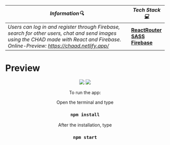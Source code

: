 | **_Information:mag:_**                                                                                                                                                                                                                                                                                   | **_Tech Stack:computer:_**                                                                                                                                                                                                                                                                                                         |
|-----------------------------------------------------------------------------------------------------------------------------------------------------------------------------------------------------------------------------------------------------------------------------------------------------|--------------------------------------------------------------------------------------------------------------------------------------------------------------------------------------------------------------------------------------------------------------------------------------------------------------------------------|
| _Users can log in and register through Firebase, search for other users, chat and send images using the CHAD made with React and Firebase.<br>Online-Preview: https://chaad.netlify.app/_ |__<a target="blank" href="https://reactrouter.com/en/main/start/overview"> ReactRouter </a> <br> <a target="blank" href="https://sass-lang.com/guide"> SASS </a> <br> <a target="blank" href="https://firebase.google.com/"> Firebase </a>__ |


<h1>Preview</h1>
<div align="center">
<img src="https://user-images.githubusercontent.com/109925130/193011181-d0e1579b-bf17-4df8-bdf1-aa139f2821fe.gif">
<img src="https://user-images.githubusercontent.com/109925130/193011037-5c5824f2-e152-44b3-b29e-0513e93549c1.png">


To run the app:  <br>

Open the terminal and type 

 ### `npm install`
 
After the installation, type

 ### `npm start`


</div>


